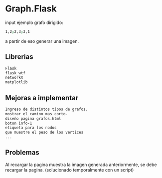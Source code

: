 # Graph.Flask
input ejemplo grafo dirigido: 
```bash
1,2;2,3;3,1
```
a partir de eso generar una imagen.

## Librerias

```python
Flask
flask_wtf
networkX
matplotlib
```
## Mejoras a implementar
```bash
Ingreso de distintos tipos de grafos.
mostrar el camino mas corto.
diseño pagina grafos.html
boton info-1
etiqueta para los nodos
que muestre el peso de los vertices
...
```

## Problemas

Al recargar la pagina muestra la imagen generada anteriormente, se debe recargar la pagina.
(solucionado temporalmente con un script)

